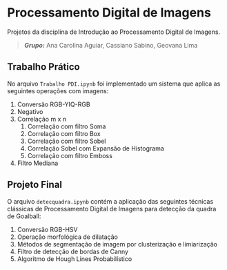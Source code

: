 # Processamento Digital de Imagens
Projetos da disciplina de Introdução ao Processamento Digital de Imagens.

  >***Grupo:*** Ana Carolina Aguiar, Cassiano Sabino, Geovana Lima

## Trabalho Prático

No arquivo `Trabalho PDI.ipynb` foi implementado um sistema que aplica as seguintes operações com imagens:
   1. Conversão RGB-YIQ-RGB
   2. Negativo
   3. Correlação m x n
        1. Correlação com filtro Soma
        2. Correlação com filtro Box
        3. Correlação com filtro Sobel
        4. Correlação Sobel com Expansão de Histograma
        5. Correlação com filtro Emboss
   5. Filtro Mediana

## Projeto Final

O arquivo `detecquadra.ipynb` contém a aplicação das seguintes técnicas clássicas de Processamento Digital de Imagens para detecção da quadra de Goalball:
  1. Conversão RGB-HSV
  2. Operação morfológica de dilatação
  3. Métodos de segmentação de imagem por clusterização e limiarização
  4. Filtro de detecção de bordas de Canny
  5. Algoritmo de Hough Lines Probabilístico
